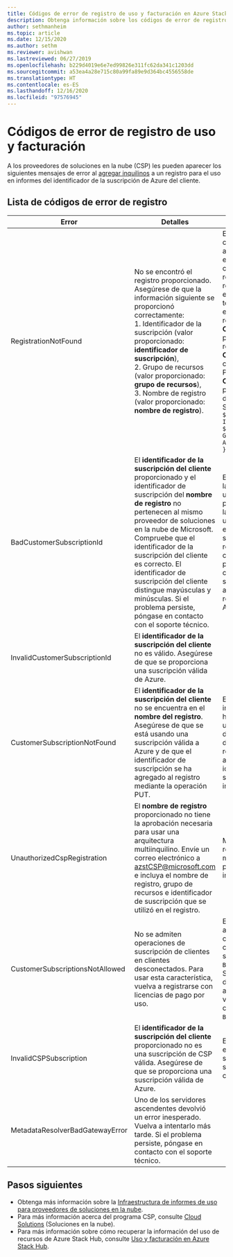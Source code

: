 ```yaml
---
title: Códigos de error de registro de uso y facturación en Azure Stack Hub
description: Obtenga información sobre los códigos de error de registro de uso y facturación en Azure Stack Hub.
author: sethmanheim
ms.topic: article
ms.date: 12/15/2020
ms.author: sethm
ms.reviewer: avishwan
ms.lastreviewed: 06/27/2019
ms.openlocfilehash: b229d4019e6e7ed99826e311fc62da341c1203dd
ms.sourcegitcommit: a53ea4a28e715c80a99fa89e9d364bc4556558de
ms.translationtype: HT
ms.contentlocale: es-ES
ms.lasthandoff: 12/16/2020
ms.locfileid: "97576945"
---
```

# <a name="usage-and-billing-registration-error-codes"></a>Códigos de error de registro de uso y facturación

A los proveedores de soluciones en la nube (CSP) les pueden aparecer los siguientes mensajes de error al [agregar inquilinos](azure-stack-csp-ref-operations.md#add-tenant-to-registration) a un registro para el uso en informes del identificador de la suscripción de Azure del cliente.

## <a name="list-of-registration-error-codes"></a>Lista de códigos de error de registro

| Error   | Detalles  | Comentarios  |
|---|---|---|
| RegistrationNotFound | No se encontró el registro proporcionado. Asegúrese de que la información siguiente se proporcionó correctamente:<br>1. Identificador de la suscripción (valor proporcionado: **identificador de suscripción**),<br>2. Grupo de recursos (valor proporcionado: **grupo de recursos**),<br>3. Nombre de registro (valor proporcionado: **nombre de registro**). | Este error suele producirse cuando la información que apunta al registro inicial no es correcta. Si necesita comprobar el grupo de recursos y el nombre del registro, puede encontrarlo en Azure Portal al enumerar todos los recursos. Si encuentra más de un recurso de registro, busque **CloudDeploymentID** en las propiedades y seleccione el registro cuyo **CloudDeploymentID** coincida con el de su nube. Para buscar el objeto **CloudDeploymentID**, puede usar este comando de PowerShell en Azure Stack Hub:<br>`$azureStackStampInfo = Invoke-Command -Session $session -ScriptBlock { Get-AzureStackStampInformation }` |
| BadCustomerSubscriptionId | El **identificador de la suscripción del cliente** proporcionado y el identificador de suscripción del **nombre de registro** no pertenecen al mismo proveedor de soluciones en la nube de Microsoft. Compruebe que el identificador de la suscripción del cliente es correcto. El identificador de suscripción del cliente distingue mayúsculas y minúsculas. Si el problema persiste, póngase en contacto con el soporte técnico. | Este error aparece cuando la suscripción del cliente es una suscripción de proveedor de soluciones en la nube, pero se transfiere a un asociado de CSP que no es al que se transfiere la suscripción utilizada en el registro inicial. Esta comprobación se realiza para evitar una situación cuya consecuencia podría ser que se facturara a un asociado de CSP que no es responsable del uso de Azure Stack Hub. |
| InvalidCustomerSubscriptionId  | El **identificador de la suscripción del cliente** no es válido. Asegúrese de que se proporciona una suscripción válida de Azure. |   |
| CustomerSubscriptionNotFound  | El **identificador de la suscripción del cliente** no se encuentra en el **nombre del registro**. Asegúrese de que se está usando una suscripción válida a Azure y de que el identificador de suscripción se ha agregado al registro mediante la operación PUT. | Este error se produce al intentar comprobar que se ha agregado un inquilino a una suscripción, pero no se detecta que la suscripción del cliente está asociada al registro. El cliente no se ha agregado al registro o el identificador de suscripción se ha escrito incorrectamente. |
| UnauthorizedCspRegistration | El **nombre de registro** proporcionado no tiene la aprobación necesaria para usar una arquitectura multiinquilino. Envíe un correo electrónico a azstCSP@microsoft.com e incluya el nombre de registro, grupo de recursos e identificador de suscripción que se utilizó en el registro. | Microsoft debe aprobar un registro para el modo multiinquilino para que pueda empezar a agregarle inquilinos. |
| CustomerSubscriptionsNotAllowed | No se admiten operaciones de suscripción de clientes en clientes desconectados. Para usar esta característica, vuelva a registrarse con licencias de pago por uso. | El registro al que intenta agregar inquilinos es de capacidad. Por tanto, cuando se creó el registro, se usó el parámetro `BillingModel Capacity`. Solo se permiten registros de pago por uso para agregar inquilinos. Debe volver a realizar el registro con el parámetro `BillingModel PayAsYouUse`. |
| InvalidCSPSubscription | El **identificador de la suscripción del cliente** proporcionado no es una suscripción de CSP válida. Asegúrese de que se proporciona una suscripción válida de Azure. | Es muy probable que el error se deba a que la suscripción del cliente no se ha escrito correctamente. |
| MetadataResolverBadGatewayError | Uno de los servidores ascendentes devolvió un error inesperado. Vuelva a intentarlo más tarde. Si el problema persiste, póngase en contacto con el soporte técnico. |

## <a name="next-steps"></a>Pasos siguientes

- Obtenga más información sobre la [Infraestructura de informes de uso para proveedores de soluciones en la nube](azure-stack-csp-ref-infrastructure.md).
- Para más información acerca del programa CSP, consulte [Cloud Solutions](https://partner.microsoft.com/solutions/microsoft-cloud-solutions) (Soluciones en la nube).
- Para más información sobre cómo recuperar la información del uso de recursos de Azure Stack Hub, consulte [Uso y facturación en Azure Stack Hub](azure-stack-billing-and-chargeback.md).
